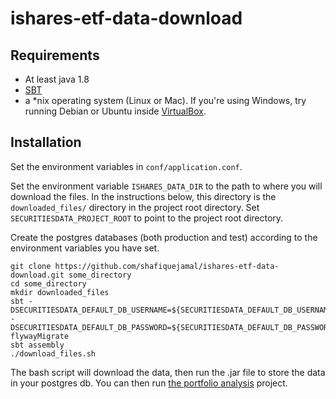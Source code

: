 # ishares-etf-data-download

## Requirements

- At least java 1.8
- [SBT](http://www.scala-sbt.org/)
- a *nix operating system (Linux or Mac). If you're using Windows, try running Debian or Ubuntu inside [VirtualBox](https://www.virtualbox.org/wiki/Downloads).

## Installation

Set the environment variables in `conf/application.conf`. 

Set the environment variable `ISHARES_DATA_DIR` to the path to where you will download the files. In the instructions below, this directory is the `downloaded_files/` directory in the project root directory. Set `SECURITIESDATA_PROJECT_ROOT` to point to the project root directory.

Create the postgres databases (both production and test) according to the environment variables you have set.


```
git clone https://github.com/shafiquejamal/ishares-etf-data-download.git some_directory
cd some_directory
mkdir downloaded_files
sbt -DSECURITIESDATA_DEFAULT_DB_USERNAME=${SECURITIESDATA_DEFAULT_DB_USERNAME} -DSECURITIESDATA_DEFAULT_DB_PASSWORD=${SECURITIESDATA_DEFAULT_DB_PASSWORD} flywayMigrate
sbt assembly
./download_files.sh
```

The bash script will download the data, then run the .jar file to store the data in your postgres db. You can then run [the portfolio analysis](https://github.com/shafiquejamal/portfolioanalysis) project.